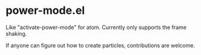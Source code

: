 # power-mode.el
Like "activate-power-mode" for atom. Currently only supports the frame shaking.

If anyone can figure out how to create particles, contributions are welcome.
